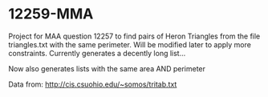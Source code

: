 # 12259-MMA

Project for MAA question 12257 to find pairs of Heron Triangles from the file triangles.txt with the same perimeter.
Will be modified later to apply more constraints.
Currently generates a decently long list...

Now also generates lists with the same area AND perimeter

Data from:
http://cis.csuohio.edu/~somos/tritab.txt
